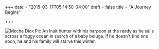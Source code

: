 +++
date = "2015-03-17T05:14:50-04:00"
draft = false
title = "A Journey Begins"

+++


![Mocha Dick Pic](/mochadick/mochadickpic/journeybegins.png)
An Inuit hunter with his harpoon at the ready as he sails across a foggy ocean in search of a baby beluga.  If he doesn't find one soon, he and his family will starve this winter.